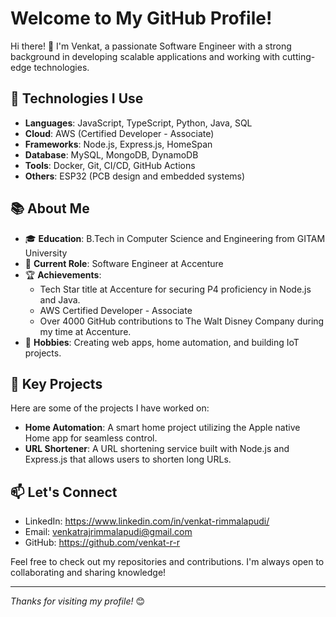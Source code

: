 <!---
- 👋 Hi, I’m @venkat-r-r
- 👀 I’m interested in coding
- 🌱 I’m currently learning spring boot and Angular
- 💞️ I’m looking to collaborate on any interesting project
- 📫 How to reach me ...

venkat-r-r/venkat-r-r is a ✨ special ✨ repository because its `README.md` (this file) appears on your GitHub profile.
You can click the Preview link to take a look at your changes.
--->
# Welcome to My GitHub Profile!

Hi there! 👋 I'm Venkat, a passionate Software Engineer with a strong background in developing scalable applications and working with cutting-edge technologies.

## 🔧 Technologies I Use
- **Languages**: JavaScript, TypeScript, Python, Java, SQL
- **Cloud**: AWS (Certified Developer - Associate)
- **Frameworks**: Node.js, Express.js, HomeSpan
- **Database**: MySQL, MongoDB, DynamoDB
- **Tools**: Docker, Git, CI/CD, GitHub Actions
- **Others**: ESP32 (PCB design and embedded systems)

## 📚 About Me
- 🎓 **Education**: B.Tech in Computer Science and Engineering from GITAM University
- 💼 **Current Role**: Software Engineer at Accenture
- 🏆 **Achievements**: 
  - Tech Star title at Accenture for securing P4 proficiency in Node.js and Java.
  - AWS Certified Developer - Associate
  - Over 4000 GitHub contributions to The Walt Disney Company during my time at Accenture.
- 🧩 **Hobbies**: Creating web apps, home automation, and building IoT projects.

## 🚀 Key Projects
Here are some of the projects I have worked on:
- **Home Automation**: A smart home project utilizing the Apple native Home app for seamless control.
- **URL Shortener**: A URL shortening service built with Node.js and Express.js that allows users to shorten long URLs.

## 📫 Let's Connect
- LinkedIn: https://www.linkedin.com/in/venkat-rimmalapudi/
- Email: venkatrajrimmalapudi@gmail.com
- GitHub: https://github.com/venkat-r-r

Feel free to check out my repositories and contributions. I'm always open to collaborating and sharing knowledge!

---

_Thanks for visiting my profile!_ 😊
